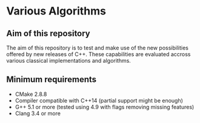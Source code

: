 # Various Algorithms

## Aim of this repository

The aim of this repository is to test and make use of the new possibilities offered by new releases of C++.
These capabilities are evaluated accross various classical implementations and algorithms.

## Minimum requirements

- CMake 2.8.8
- Compiler compatible with C++14 (partial support might be enough)
 - G++ 5.1 or more (tested using 4.9 with flags removing missing features)
 - Clang 3.4 or more
